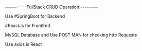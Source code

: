 -----------FullStack CRUD Operation:---------

Use #SpringBoot for Backend

#ReactJs for FrontEnd

MySQL Database and Use POST MAN for checking http Requests

Use axios is React
